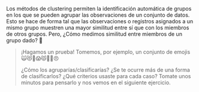 Los métodos de clustering permiten la identificación automática de grupos en los que se pueden agrupar las observaciones de un conjunto de datos. Esto se hace de forma tal que las observaciones o registros asignados a un mismo grupo muestren una mayor similitud entre sí que con los miembros de otros grupos. Pero, ¿Cómo medimos similitud entre miembros de un grupo dado? 🤔

> ¡Hagamos un prueba! Tomemos, por ejemplo, un conjunto de emojis 🙀😻🥰😱😾🙊🙈😠
> 
> ¿Cómo los agruparías/clasificarías? ¿Se te ocurre más de una forma de clasificarlos? ¿Qué criterios usaste para cada caso? Tomate unos minutos para pensarlo y nos vemos en el siguiente ejercicio. 
